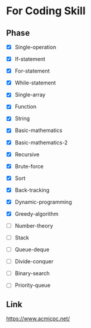 # For Coding Skill

## Phase

- [x] Single-operation

- [X] If-statement

- [X] For-statement

- [X] While-statement

- [X] Single-array

- [X] Function

- [X] String

- [X] Basic-mathematics

- [X] Basic-mathematics-2

- [X] Recursive

- [X] Brute-force

- [X] Sort

- [X] Back-tracking

- [X] Dynamic-programming

- [X] Greedy-algorithm

- [ ] Number-theory

- [ ] Stack

- [ ] Queue-deque

- [ ] Divide-conquer

- [ ] Binary-search

- [ ] Priority-queue





## Link

https://www.acmicpc.net/
